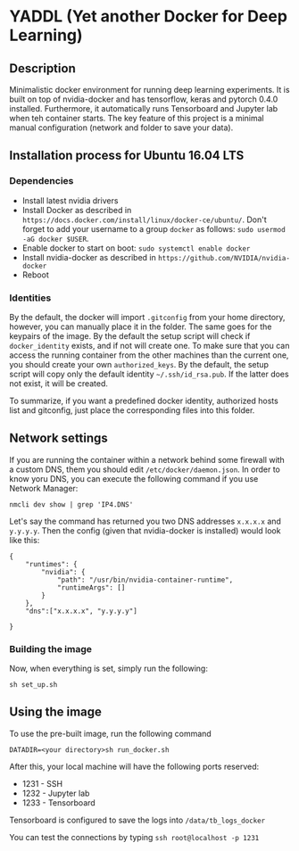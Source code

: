 # YADDL (Yet another Docker for Deep Learning) 
## Description

Minimalistic docker environment for running deep learning experiments. It is built on top of nvidia-docker and has tensorflow, keras and pytorch 0.4.0 installed. Furthermore, it automatically runs Tensorboard and Jupyter lab when teh container starts. The key feature of this project is a minimal manual configuration (network and folder to save your data).

## Installation process for Ubuntu 16.04 LTS

### Dependencies

* Install latest nvidia drivers
* Install Docker as described in `https://docs.docker.com/install/linux/docker-ce/ubuntu/`. Don't forget to add your username to a group `docker` as follows: `sudo usermod -aG docker $USER`.
* Enable docker to start on boot: `sudo systemctl enable docker`
* Install nvidia-docker as described in `https://github.com/NVIDIA/nvidia-docker`
* Reboot

### Identities

By the default, the docker will import `.gitconfig` from your home directory, however, you can manually place it in the folder. The same goes for the keypairs of the image. By the default the setup script will check if `docker_identity` exists, and if not will create one. To make sure that you can access the running container from the other machines than the current one, you should create your own `authorized_keys`. By the default, the setup script will copy only the default identity `~/.ssh/id_rsa.pub`. If the latter does not exist, it will be created.

To summarize, if you want a predefined docker identity, authorized hosts list and gitconfig, just place the corresponding files into this folder. 



## Network settings

If you are running the container within a network behind some firewall with a custom DNS, them you should edit `/etc/docker/daemon.json`. In order to know yoru DNS, you can execute the following command if you use Network Manager:

```
nmcli dev show | grep 'IP4.DNS'
```

Let's say the command has returned you two DNS addresses `x.x.x.x` and `y.y.y.y`. Then the config (given that nvidia-docker is installed) would look like this:

```
{
    "runtimes": {
        "nvidia": {
            "path": "/usr/bin/nvidia-container-runtime",
            "runtimeArgs": []
        }
    },
    "dns":["x.x.x.x", "y.y.y.y"]
    
}

```

### Building the image

Now, when everything is set, simply run the following:

```
sh set_up.sh
```

## Using the image

To use the pre-built image, run the following command

```
DATADIR=<your directory>sh run_docker.sh
```

After this, your local machine will have the following ports reserved:

* 1231 - SSH
* 1232 - Jupyter lab
* 1233 - Tensorboard

Tensorboard is configured to save the logs into `/data/tb_logs_docker`

You can test the connections by typing `ssh root@localhost -p 1231`

